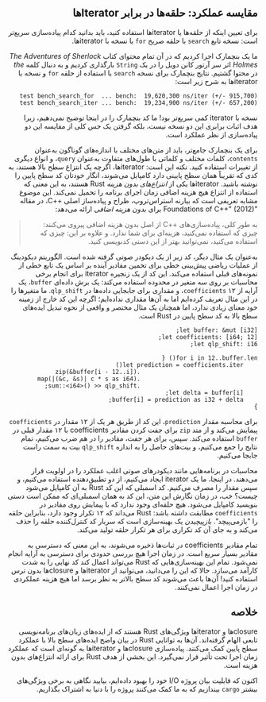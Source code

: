 <div dir="rtl">

## مقایسه عملکرد: حلقه‌ها در برابر Iteratorها

برای تعیین اینکه از حلقه‌ها یا iteratorها استفاده کنید، باید بدانید کدام پیاده‌سازی سریع‌تر است: نسخه تابع `search` با حلقه صریح `for` یا نسخه با iteratorها.

ما یک بنچمارک اجرا کردیم که در آن تمام محتوای کتاب _The Adventures of Sherlock Holmes_ اثر سر آرتور کانن دویل را در یک `String` بارگذاری کردیم و به دنبال کلمه _the_ در محتوا گشتیم. نتایج بنچمارک برای نسخه `search` با استفاده از حلقه `for` و نسخه با iteratorها به شرح زیر است:

```text
test bench_search_for  ... bench:  19,620,300 ns/iter (+/- 915,700)
test bench_search_iter ... bench:  19,234,900 ns/iter (+/- 657,200)
```

نسخه با iterator کمی سریع‌تر بود! ما کد بنچمارک را در اینجا توضیح نمی‌دهیم، زیرا هدف اثبات برابری این دو نسخه نیست، بلکه گرفتن یک حس کلی از مقایسه این دو پیاده‌سازی از نظر عملکرد است.

برای یک بنچمارک جامع‌تر، باید از متن‌های مختلف با اندازه‌های گوناگون به‌عنوان `contents`، کلمات مختلف و کلماتی با طول‌های متفاوت به‌عنوان `query`، و انواع دیگری از تغییرات استفاده کنید. نکته این است: iteratorها، اگرچه یک انتزاع سطح بالا هستند، به کدی که تقریباً همان سطح پایینی دارد کامپایل می‌شوند، انگار خودتان کد سطح پایین را نوشته باشید. iteratorها یکی از _انتزاع‌های بدون هزینه_ Rust هستند، به این معنی که استفاده از انتزاع هیچ هزینه اضافی زمان اجرای برنامه را تحمیل نمی‌کند. این موضوع مشابه تعریفی است که بیارنه استراس‌تروپ، طراح و پیاده‌ساز اصلی ++C، در مقاله "Foundations of C++" (2012) برای _بدون هزینه اضافی_ ارائه می‌دهد:

> به طور کلی، پیاده‌سازی‌های ++C از اصل بدون هزینه اضافی پیروی می‌کنند: چیزی که استفاده نمی‌کنید، هزینه‌ای برای شما ندارد. و علاوه بر این: چیزی که استفاده می‌کنید، نمی‌توانید بهتر از این دستی کدنویسی کنید.

به‌عنوان یک مثال دیگر، کد زیر از یک دیکودر صوتی گرفته شده است. الگوریتم دیکودینگ از عملیات ریاضی پیش‌بینی خطی برای تخمین مقادیر آینده بر اساس یک تابع خطی از نمونه‌های قبلی استفاده می‌کند. این کد از یک زنجیره iterator برای انجام برخی محاسبات بر روی سه متغیر در محدوده استفاده می‌کند: یک برش داده‌ای `buffer`، یک آرایه از ۱۲ `coefficients`، و مقداری برای جابجایی داده‌ها در `qlp_shift`. ما متغیرها را در این مثال تعریف کرده‌ایم اما به آن‌ها مقداری نداده‌ایم؛ اگرچه این کد خارج از زمینه خود معنای زیادی ندارد، اما همچنان یک مثال مختصر و واقعی از نحوه تبدیل ایده‌های سطح بالا به کد سطح پایین در Rust است.

```rust,ignore
let buffer: &mut [i32];
let coefficients: [i64; 12];
let qlp_shift: i16;

for i in 12..buffer.len() {
    let prediction = coefficients.iter()
                                 .zip(&buffer[i - 12..i])
                                 .map(|(&c, &s)| c * s as i64)
                                 .sum::<i64>() >> qlp_shift;
    let delta = buffer[i];
    buffer[i] = prediction as i32 + delta;
}
```

برای محاسبه مقدار `prediction`، این کد از طریق هر یک از ۱۲ مقدار در `coefficients` پیمایش می‌کند و از متد `zip` برای جفت کردن مقادیر coefficients با ۱۲ مقدار قبلی در `buffer` استفاده می‌کند. سپس، برای هر جفت، مقادیر را در هم ضرب می‌کنیم، تمام نتایج را جمع می‌کنیم، و بیت‌های حاصل را به اندازه `qlp_shift` بیت به سمت راست جابجا می‌کنیم.

محاسبات در برنامه‌هایی مانند دیکودرهای صوتی اغلب عملکرد را در اولویت قرار می‌دهند. در اینجا، ما یک iterator ایجاد می‌کنیم، از دو تطبیق‌دهنده استفاده می‌کنیم، و سپس مقدار را مصرف می‌کنیم. کد اسمبلی که این کد Rust به آن کامپایل می‌شود چیست؟ خب، در زمان نگارش این متن، این کد به همان اسمبلی‌ای که ممکن است دستی بنویسید کامپایل می‌شود. هیچ حلقه‌ای وجود ندارد که با پیمایش روی مقادیر در `coefficients` مطابقت داشته باشد: Rust می‌داند که ۱۲ تکرار وجود دارد، بنابراین حلقه را "بازمی‌پیچد". _بازپیچیدن_ یک بهینه‌سازی است که سربار کد کنترل‌کننده حلقه را حذف می‌کند و به جای آن کد تکراری برای هر تکرار حلقه تولید می‌کند.

تمام مقادیر coefficients در ثبات‌ها ذخیره می‌شوند، به این معنی که دسترسی به مقادیر بسیار سریع است. در زمان اجرا هیچ بررسی حدودی برای دسترسی به آرایه انجام نمی‌شود. تمام این بهینه‌سازی‌هایی که Rust می‌تواند اعمال کند کد نهایی را به شدت کارآمد می‌سازد. حالا که این را می‌دانید، می‌توانید از iteratorها و closureها بدون ترس استفاده کنید! آن‌ها باعث می‌شوند کد سطح بالاتر به نظر برسد اما هیچ هزینه عملکردی در زمان اجرا اعمال نمی‌کنند.

## خلاصه

closureها و iteratorها ویژگی‌های Rust هستند که از ایده‌های زبان‌های برنامه‌نویسی تابعی الهام گرفته‌اند. آن‌ها به توانایی Rust در بیان واضح ایده‌های سطح بالا با عملکرد سطح پایین کمک می‌کنند. پیاده‌سازی closureها و iteratorها به گونه‌ای است که عملکرد زمان اجرا تحت تأثیر قرار نمی‌گیرد. این بخشی از هدف Rust برای ارائه انتزاع‌های بدون هزینه است.

اکنون که قابلیت بیان پروژه I/O خود را بهبود داده‌ایم، بیایید نگاهی به برخی ویژگی‌های بیشتر `cargo` بیندازیم که به ما کمک می‌کنند پروژه را با دنیا به اشتراک بگذاریم.

</div>